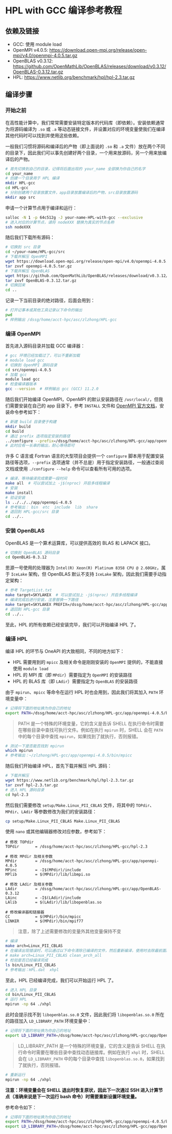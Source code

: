 # HPL with GCC 编译参考教程

## 依赖及链接

- GCC: 使用 module load
- OpenMPI v4.0.5: https://download.open-mpi.org/release/open-mpi/v4.0/openmpi-4.0.5.tar.gz
- OpenBLAS v0.3.12: https://github.com/OpenMathLib/OpenBLAS/releases/download/v0.3.12/OpenBLAS-0.3.12.tar.gz
- HPL: https://www.netlib.org/benchmark/hpl/hpl-2.3.tar.gz

## 编译步骤

### 开始之前

在高性能计算中，我们常常需要安装特定版本的代码库（即依赖）。安装依赖通常为将源码编译为 `.so` 或 `.a` 等动态链接文件，并设置对应的环境变量使我们在编译其他代码时可以找到并使用这些依赖。

一般我们习惯将源码和编译后的产物（即上面说的 `.so` 和 `.a` 文件）放在两个不同的目录下，因此我们可以事先创建好两个目录，一个用来放源码，另一个用来放编译后的产物。

```bash
# 首先切换到自己的目录，记得将后面出现的 your_name 全部换为你自己的名字
cd your_name
# 创建一个目录用于 HPL 编译
mkdir HPL-gcc
cd HPL-gcc
# 分别创建两个目录放置文件，app目录放置编译后的产物，src目录放置源码
mkdir app src
```

申请一个计算节点用于编译和运行：

```bash
salloc -N 1 -p 64c512g -J your-name-HPL-with-gcc --exclusive
# 进入对应的计算节点，请将 nodeXXX 替换为真实的节点名称
ssh nodeXXX
```

随后我们下载所有源码：

```bash
# 切换到 src 目录
cd ~/your-name/HPL-gcc/src
# 下载并解压 OpenMPI
wget https://download.open-mpi.org/release/open-mpi/v4.0/openmpi-4.0.5.tar.gz
tar zxvf openmpi-4.0.5.tar.gz
# 下载并解压 OpenBLAS
wget https://github.com/OpenMathLib/OpenBLAS/releases/download/v0.3.12/OpenBLAS-0.3.12.tar.gz
tar zxvf OpenBLAS-0.3.12.tar.gz
# 切换回来
cd ..
```

记录一下当前目录的绝对路径，后面会用到：

```bash
# 打开记事本或其他工具记录以下命令的输出
pwd
# 样例输出 /dssg/home/acct-hpc/asc/zlzhong/HPL-gcc
```

### 编译 OpenMPI

首先进入源码目录并加载 GCC 编译器：

```bash
# gcc 环境已经加载过了，可以不重新加载
# module load gcc
# 切换到 OpenMPI 源码目录
cd src/openmpi-4.0.5
# 加载 gcc
module load gcc
# 检查编译器版本
gcc --version  # 样例输出 gcc (GCC) 11.2.0
```

随后我们开始编译 OpenMPI，OpenMPI 的默认安装路径在 `/usr/local/`，但我们需要安装在自己的 app 目录下，参考 `INSTALL` 文件和 [OpenMPI 官方文档](https://www.open-mpi.org/faq/?category=building#easy-build)，安装命令参考如下：

```bash
# 新建 build 目录便于构建
mkdir build
cd build
# 通过 prefix 选项指定安装的路径
../configure --prefix=/dssg/home/acct-hpc/asc/zlzhong/HPL-gcc/app/openmpi-4.0.5
# 此时应有一长串的输出，耐心等待即可
```

许多 C 语言或 Fortran 语言的大型项目会提供一个 `configure` 脚本用于配置安装路径等选项，`--prefix` 选项通常（并不总是）用于指定安装路径，一般通过查阅文档或使用 `./configure --help` 命令可以查看所有可用的选项。

```bash
# 编译，等待编译完成需要一段时间
make all  # 可以尝试加上 -j$(nproc) 开启多线程编译
# 安装
make install
# 验证安装
ls ../../../app/openmpi-4.0.5
# 参考输出： bin  etc  include  lib  share
# 退回到 HPL-gcc/src 目录
cd ../..
```

### 安装 OpenBLAS

OpenBLAS 是一个算术运算库，可以提供高效的 BLAS 和 LAPACK 接口。

```bash
# 切换到 OpenBLAS 源码目录
cd OpenBLAS-0.3.12
```

思源一号使用的处理器为 `Intel(R) Xeon(R) Platinum 8358 CPU @ 2.60GHz`，属于 `IceLake` 架构，但 OpenBLAS 默认不支持 `IceLake` 架构，因此我们需要手动指定架构：

```bash
# 参考 TargetList.txt
make target=SKYLAKEX  # 可以尝试加上 -j$(nproc) 开启多线程编译
# 编译完成后进行安装，注意替换一下路径
make target=SKYLAKEX PREFIX=/dssg/home/acct-hpc/asc/zlzhong/HPL-gcc/app/OpenBLAS-0.3.12 install
# 退回到 HPL-gcc 目录
cd ../..
```

至此，HPL 的所有依赖已经安装完毕，我们可以开始编译 HPL 了。

### 编译 HPL

编译 HPL 的环节与 OneAPI 的大致相同，不同的地方如下：

- HPL 需要用到的 `mpicc` 及相关命令是刚刚安装的 `OpenMPI` 提供的，不能直接使用 `module load`
- HPL 的 MPI 库（即 `MPdir`）需要指定为 `OpenMPI` 的安装路径
- HPL 的 BLAS 库（即 `LAdir`）需要指定为 `OpenBLAS` 的安装路径

由于 `mpirun`、`mpicc` 等命令在运行 HPL 时也会用到，因此我们将其加入 `PATH` 环境变量中：

```bash
# 记得将下面的地址换为你自己的地址
export PATH=/dssg/home/acct-hpc/asc/zlzhong/HPL-gcc/app/openmpi-4.0.5/bin:$PATH
```

> PATH 是一个特殊的环境变量，它的含义是告诉 SHELL 在执行命令时需要在哪些目录中查找可执行文件。例如在执行 `mpirun` 时，SHELL 会在 `PATH` 中的每个目录中查找 `mpirun`，如果找到了就执行，否则报错。

```bash
# 测试一下是否能否找到 mpirun
which mpirun
# 参考输出：~/zlzhong/HPL-gcc/app/openmpi-4.0.5/bin/mpicc
```

随后我们开始编译 HPL，首先下载并解压 HPL 源码：

```bash
# 下载并解压
wget https://www.netlib.org/benchmark/hpl/hpl-2.3.tar.gz
tar zxvf hpl-2.3.tar.gz
# 进入 HPL 源码目录
cd hpl-2.3
```

然后我们需要修改 `setup/Make.Linux_PII_CBLAS` 文件，将其中的 `TOPdir`、`MPdir`、`LAdir` 等参数修改为我们的安装路径：

```bash
cp setup/Make.Linux_PII_CBLAS Make.Linux_PII_CBLAS
```

使用 `nano` 或其他编辑器修改对应参数，参考如下：

```
# 修改 TOPdir
TOPdir       = /dssg/home/acct-hpc/asc/zlzhong/HPL-gcc/hpl-2.3

# 修改 MPdir 及相关参数
MPdir        = /dssg/home/acct-hpc/asc/zlzhong/HPL-gcc/app/openmpi-4.0.5
MPinc        = -I$(MPdir)/include
MPlib        = $(MPdir)/lib/libmpi.so

# 修改 LAdir 及相关参数
LAdir        = /dssg/home/acct-hpc/asc/zlzhong/HPL-gcc/app/OpenBLAS-0.3.12
LAinc        = -I$(LAdir)/include
LAlib        = $(LAdir)/lib/libopenblas.so

# 修改编译器和链接器
CC           = $(MPdir)/bin/mpicc
LINKER       = $(MPdir)/bin/mpif77
```

> 注意，除了上述需要修改的变量外其他变量保持不变

```bash
# 编译
make arch=Linux_PII_CBLAS
# 在编译出现错误时，可以通过以下命令清除已编译的文件，然后重新编译，使用时去除最前面的井号
# make arch=Linux_PII_CBLAS clean_arch_all
# 检验是否已经编译完成
ls bin/Linux_PII_CBLAS
# 参考输出：HPL.dat  xhpl
```

至此，HPL 已经编译完成，我们可以开始运行 HPL 了。

```bash
# 进入 HPL 目录
cd bin/Linux_PII_CBLAS
# 运行 HPL
mpirun -np 64 ./xhpl
```

此时会提示找不到 `libopenblas.so.0` 文件，因此我们将 `libopenblas.so.0` 所在的路径加入 `LD_LIBRARY_PATH` 环境变量中：

```bash
# 记得将下面的地址换为你自己的地址
export LD_LIBRARY_PATH=/dssg/home/acct-hpc/asc/zlzhong/HPL-gcc/app/OpenBLAS-0.3.12/lib:$LD_LIBRARY_PATH
```

> LD_LIBRARY_PATH 是一个特殊的环境变量，它的含义是告诉 SHELL 在执行命令时需要在哪些目录中查找动态链接库。例如在执行 `xhpl` 时，SHELL 会在 `LD_LIBRARY_PATH` 中的每个目录中查找 `libopenblas.so.0`，如果找到了就执行，否则报错。

```bash
# 重新运行
mpirun -np 64 ./xhpl
```

**注意：环境变量会在 SHELL 退出时恢复原状，因此下一次通过 SSH 进入计算节点（准确来说是下一次运行 bash 命令）时需要重新设置环境变量。**

参考命令如下：

```bash
# 记得将下面的地址换为你自己的地址
export PATH=/dssg/home/acct-hpc/asc/zlzhong/HPL-gcc/app/openmpi-4.0.5/bin:$PATH
export LD_LIBRARY_PATH=/dssg/home/acct-hpc/asc/zlzhong/HPL-gcc/app/OpenBLAS-0.3.12/lib:$LD_LIBRARY_PATH
```